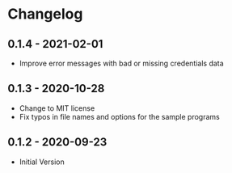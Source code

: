 # Changelog

## 0.1.4 - 2021-02-01
* Improve error messages with bad or missing credentials data

## 0.1.3 - 2020-10-28
* Change to MIT license
* Fix typos in file names and options for the sample programs

## 0.1.2 - 2020-09-23
* Initial Version
